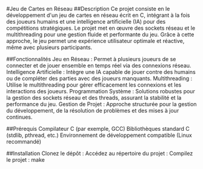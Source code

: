 #Jeu de Cartes en Réseau
##Description
Ce projet consiste en le développement d'un jeu de cartes en réseau écrit en C, intégrant à la fois des joueurs humains et une intelligence artificielle (IA) pour des compétitions stratégiques. Le projet met en œuvre des sockets réseau et le multithreading pour une gestion fluide et performante du jeu. Grâce à cette approche, le jeu permet une expérience utilisateur optimale et réactive, même avec plusieurs participants.

##Fonctionnalités
Jeu en Réseau : Permet à plusieurs joueurs de se connecter et de jouer ensemble en temps réel via des connexions réseau.
Intelligence Artificielle : Intègre une IA capable de jouer contre des humains ou de compléter des parties avec des joueurs manquants.
Multithreading : Utilise le multithreading pour gérer efficacement les connexions et les interactions des joueurs.
Programmation Système : Solutions robustes pour la gestion des sockets réseau et des threads, assurant la stabilité et la performance du jeu.
Gestion de Projet : Approche structurée pour la gestion du développement, de la résolution de problèmes et des mises à jour continues.

##Prérequis
Compilateur C (par exemple, GCC)
Bibliothèques standard C (stdlib, pthread, etc.)
Environnement de développement compatible (Linux recommandé)

##Installation
Clonez le dépôt :
Accédez au répertoire du projet :
Compilez le projet :
make
